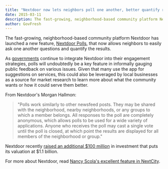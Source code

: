```yaml
---
title: "Nextdoor now lets neighbors poll one another, better quantify results"
date: 2015-03-11
description: The fast-growing, neighborhood-based community platform Nextdoor has launched a new feature, Nextdoor Polls, that now allows neighbors to easily ask one another questions and quantify the results.
author: GovFresh
---
```


The fast-growing, neighborhood-based community platform Nextdoor has launched a new feature, <a href="http://blog.nextdoor.com/2015/03/10/introducing-nextdoor-polls/">Nextdoor Polls</a>, that now allows neighbors to easily ask one another questions and quantify the results.

As <a href="https://nextdoor.com/agency/">governments</a> continue to integrate Nextdoor into their engagement strategies, polls will undoubtedly be a key feature in informally gauging public feedback on various issues. Given that many use the app for suggestions on services, this could also be leveraged by local businesses as a source for market research to learn more about what the community wants or how it could serve them better.

From Nextdoor's Morgan Hallmon:

<blockquote>"Polls work similarly to other newsfeed posts. They may be shared with the neighborhood, nearby neighborhoods, or any groups to which a member belongs. All responses to the poll are completely anonymous, which allows polls to be used for a wide variety of applications. Anyone who receives the poll may cast a single vote until the poll is closed, at which point the results are displayed for all members of the neighborhood or group."
</blockquote>

Nextdoor recently <a href="http://blog.nextdoor.com/2015/03/04/a-significant-milestone-and-the-journey-ahead/">raised an additional $100 million</a> in investment that puts its valuation at $1.1 billion.

For more about Nextdoor, read <a href="http://nextcity.org/daily/entry/building-the-facebook-of-neighborhoods">Nancy Scola's excellent feature in NextCity</a>.
